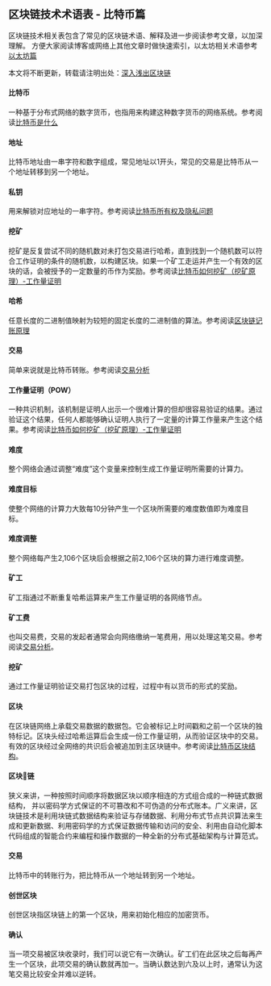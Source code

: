 ## 区块链技术术语表 - 比特币篇

区块链技术相关表包含了常见的区块链术语、解释及进一步阅读参考文章，以加深理解。
方便大家阅读博客或网络上其他文章时做快速索引，以太坊相关术语参考[以太坊篇](http://wiki.learnblockchain.cn/GLOSSARY_eth.html)

本文将不断更新，转载请注明出处：[深入浅出区块链](http://wiki.learnblockchain.cn/GLOSSARY.html)


#### 比特币
一种基于分布式网络的数字货币，也指用来构建这种数字货币的网络系统。参考阅读[比特币是什么](http://learnblockchain.cn/2017/10/23/whatisbitcoin)

#### 地址
比特币地址由一串字符和数字组成，常见地址以1开头，常见的交易是比特币从一个地址转移到另一个地址。

#### 私钥
用来解锁对应地址的一串字符。参考阅读[比特币所有权及隐私问题](http://learnblockchain.cn/2017/11/02/bitcoin-own)

#### 挖矿
挖矿是反复尝试不同的随机数对未打包交易进行哈希，直到找到一个随机数可以符合工作证明的条件的随机数，以构建区块。如果一个矿工走运并产生一个有效的区块的话，会被授予的一定数量的币作为奖励。参考阅读[比特币如何挖矿（挖矿原理）-工作量证明](http://learnblockchain.cn/2017/11/04/bitcoin-pow/)

#### 哈希
任意长度的二进制值映射为较短的固定长度的二进制值的算法。参考阅读[区块链记账原理](http://learnblockchain.cn/2017/10/25/whatbc)

#### 交易
简单来说就是比特币转账。参考阅读[交易分析](http://learnblockchain.cn/2017/11/10/bitcoin-script/)

#### 工作量证明（POW）
一种共识机制，该机制是证明人出示一个很难计算的但却很容易验证的结果。通过验证这个结果，任何人都能够确认证明人执行了一定量的计算工作量来产生这个结果。参考阅读[比特币如何挖矿（挖矿原理）-工作量证明](http://learnblockchain.cn/2017/11/04/bitcoin-pow/)

#### 难度
整个网络会通过调整“难度”这个变量来控制生成工作量证明所需要的计算力。

#### 难度目标
使整个网络的计算力大致每10分钟产生一个区块所需要的难度数值即为难度目标。

#### 难度调整
整个网络每产生2,106个区块后会根据之前2,106个区块的算力进行难度调整。

#### 矿工
矿工指通过不断重复哈希运算来产生工作量证明的各网络节点。

#### 矿工费
也叫交易费，交易的发起者通常会向网络缴纳一笔费用，用以处理这笔交易。参考阅读[交易分析](http://learnblockchain.cn/2017/11/10/bitcoin-script/)。

#### 挖矿
通过工作量证明验证交易打包区块的过程，过程中有以货币的形式的奖励。

#### 区块
在区块链网络上承载交易数据的数据包。它会被标记上时间戳和之前一个区块的独特标记。区块头经过哈希运算后会生成一份工作量证明，从而验证区块中的交易。有效的区块经过全网络的共识后会被追加到主区块链中。参考阅读[比特币区块结构](https://xiaozhuanlan.com/topic/1402935768)。

#### 区块链
狭义来讲，一种按照时间顺序将数据区块以顺序相连的方式组合成的一种链式数据结构， 并以密码学方式保证的不可篡改和不可伪造的分布式账本。广义来讲，区块链技术是利用块链式数据结构来验证与存储数据、利用分布式节点共识算法来生成和更新数据、利用密码学的方式保证数据传输和访问的安全、利用由自动化脚本代码组成的智能合约来编程和操作数据的一种全新的分布式基础架构与计算范式。

#### 交易
比特币中的转账行为，把比特币从一个地址转到另一个地址。

#### 创世区块
创世区块指区块链上的第一个区块，用来初始化相应的加密货币。

#### 确认
当一项交易被区块收录时，我们可以说它有一次确认。矿工们在此区块之后每再产生一个区块，此项交易的确认数就再加一。当确认数达到六及以上时，通常认为这笔交易比较安全并难以逆转。

